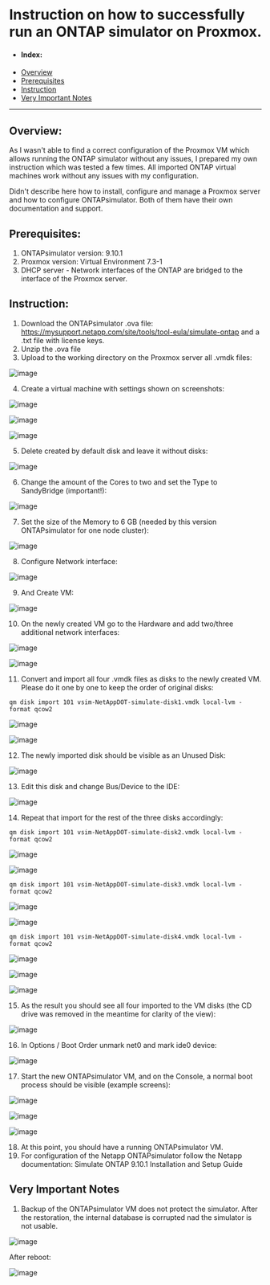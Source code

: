 #
# Instruction on how to successfully run an ONTAP simulator on Proxmox.

- #### Index:
- [Overview](#overview)
- [Prerequisites](#prerequisites)
- [Instruction](#instruction)
- [Very Important Notes](#very-important-notes)

----

## Overview:
As I wasn't able to find a correct configuration of the Proxmox VM which allows running the ONTAP simulator without any issues, I prepared my own instruction which was tested a few times. 
All imported ONTAP virtual machines work without any issues with my configuration. 

Didn't describe here how to install, configure and manage a Proxmox server and how to configure ONTAPsimulator. Both of them have their own documentation and support.

## Prerequisites:
1. ONTAPsimulator version: 9.10.1
2. Proxmox version: Virtual Environment 7.3-1
3. DHCP server - Network interfaces of the ONTAP are bridged to the interface of the Proxmox server.

## Instruction:
1. Download the ONTAPsimulator .ova file: https://mysupport.netapp.com/site/tools/tool-eula/simulate-ontap and a .txt file with license keys.
2. Unzip the .ova file
3. Upload to the working directory on the Proxmox server all .vmdk files: 

![image](https://user-images.githubusercontent.com/115875629/208489743-128dddcb-e640-4a71-80e4-edeb286c296b.png)

4. Create a virtual machine with settings shown on screenshots:

![image](https://user-images.githubusercontent.com/115875629/208490420-a41dff11-6433-460a-aee2-617cef774f6b.png)

![image](https://user-images.githubusercontent.com/115875629/208490618-1e65522a-b466-4a83-a28d-ebf5bb651a85.png)

![image](https://user-images.githubusercontent.com/115875629/208490733-813ddad6-8b17-498f-b8e9-9a80914868d4.png)

5. Delete created by default disk and leave it without disks:
  
![image](https://user-images.githubusercontent.com/115875629/208490976-3a62d297-328d-48ca-a764-2b48887753a8.png)

6. Change the amount of the Cores to two and set the Type to SandyBridge (important!):

![image](https://user-images.githubusercontent.com/115875629/208504451-8a6c0601-beca-45c9-ae2f-72b0576fab0d.png)

7. Set the size of the Memory to 6 GB (needed by this version ONTAPsimulator for one node cluster):
    
![image](https://user-images.githubusercontent.com/115875629/208491455-8522aba5-f1d1-4416-b0e2-810c9b861d4f.png)

8. Configure Network interface:
  
![image](https://user-images.githubusercontent.com/115875629/208491676-859237a5-6953-4724-bf3d-7d9db29f5ab8.png)

9. And Create VM:
  
![image](https://user-images.githubusercontent.com/115875629/208491825-5694d4fd-fb70-43a0-b2af-6e603b3a9740.png)

10.  On the newly created VM go to the Hardware and add two/three additional network interfaces:

![image](https://user-images.githubusercontent.com/115875629/208492311-213ad647-f6f8-44b2-bdb0-3720abb33c53.png)

![image](https://user-images.githubusercontent.com/115875629/208492704-d3be131b-ef8b-4ff3-8ec3-2b214c2fe4da.png)

11. Convert and import all four .vmdk files as disks to the newly created VM. Please do it one by one to keep the order of original disks:

```
qm disk import 101 vsim-NetAppDOT-simulate-disk1.vmdk local-lvm -format qcow2
```

![image](https://user-images.githubusercontent.com/115875629/208494745-ee642fc1-69df-4e37-9186-f7e1828b80ca.png)

![image](https://user-images.githubusercontent.com/115875629/208497432-1f612eda-1da6-4b69-b625-60fd20efa709.png)

12. The newly imported disk should be visible as an Unused Disk:

![image](https://user-images.githubusercontent.com/115875629/208496366-3ec0508c-2ab7-4b84-916a-5f3aa1bd453a.png)

13. Edit this disk and change Bus/Device to the IDE:

![image](https://user-images.githubusercontent.com/115875629/208496891-14577b0c-c83d-4b59-b6b8-50c0a89e65c8.png)

14. Repeat that import for the rest of the three disks accordingly:
```
qm disk import 101 vsim-NetAppDOT-simulate-disk2.vmdk local-lvm -format qcow2
```
![image](https://user-images.githubusercontent.com/115875629/208497679-8e9c3514-74c7-43e8-b078-05b74ae32249.png)

![image](https://user-images.githubusercontent.com/115875629/208497820-633e21e6-8c17-4677-859e-4d6b5e5495a4.png)
```
qm disk import 101 vsim-NetAppDOT-simulate-disk3.vmdk local-lvm -format qcow2
```
![image](https://user-images.githubusercontent.com/115875629/208497931-c090710d-e2ca-4fe9-8fed-6e438e458de8.png)

![image](https://user-images.githubusercontent.com/115875629/208500744-a8efe069-d595-44af-a6cf-22034df65250.png)
```
qm disk import 101 vsim-NetAppDOT-simulate-disk4.vmdk local-lvm -format qcow2
```
![image](https://user-images.githubusercontent.com/115875629/208498493-c3c114db-dc37-443b-9b3f-c4ab8828db89.png)

![image](https://user-images.githubusercontent.com/115875629/208498671-4d9a4eff-0294-4236-927d-0f3f94260b38.png)

![image](https://user-images.githubusercontent.com/115875629/208500937-257bd5ef-abf5-4f1f-bc64-358d19db4c93.png)

15. As the result you should see all four imported to the VM disks (the CD drive was removed in the meantime for clarity of the view):

![image](https://user-images.githubusercontent.com/115875629/208501288-c7a84cd8-8637-4c83-b21d-bdac127ea172.png)

16. In Options / Boot Order unmark net0 and mark ide0 device: 

![image](https://user-images.githubusercontent.com/115875629/208501601-66c966bd-abe1-47da-a6b8-e7e7693b3c6f.png)

17. Start the new ONTAPsimulator VM, and on the Console, a normal boot process should be visible (example screens):

![image](https://user-images.githubusercontent.com/115875629/208514429-9f8124c3-e7bd-4e82-816f-ff718f0d4fb7.png)

![image](https://user-images.githubusercontent.com/115875629/208514539-ab794bc8-e5ab-41c9-8c65-21cf78ebd188.png)

![image](https://user-images.githubusercontent.com/115875629/208514587-71e9d44b-abcf-4314-84a4-1a276653fc8a.png)

18. At this point, you should have a running ONTAPsimulator VM. 
19. For configuration of the Netapp ONTAPsimulator follow the Netapp documentation: Simulate ONTAP 9.10.1 Installation and Setup Guide

## Very Important Notes
1. Backup of the ONTAPsimulator VM does not protect the simulator. After the restoration, the internal database is corrupted nad the simulator is not usable.

![image](https://user-images.githubusercontent.com/115875629/208877343-6e64c962-7323-46d4-a899-2689f4b6aef1.png)

After reboot:

![image](https://user-images.githubusercontent.com/115875629/208877560-6fbf7fff-f0cd-4de4-bda3-978a52a13413.png)


